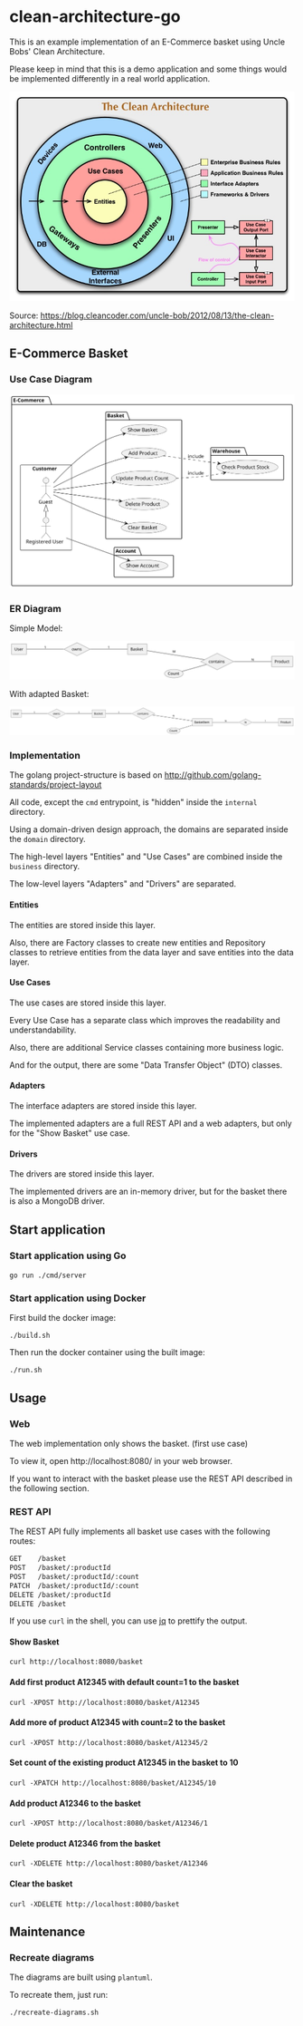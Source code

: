 # clean-architecture-go

This is an example implementation of an E-Commerce basket 
using Uncle Bobs' Clean Architecture.

Please keep in mind that this is a demo application
and some things would be implemented differently in a real world application.

![Clean Architecture Diagram](CleanArchitecture.jpg)

Source: https://blog.cleancoder.com/uncle-bob/2012/08/13/the-clean-architecture.html

## E-Commerce Basket

### Use Case Diagram

![](usecase-diagram.svg)

### ER Diagram

Simple Model:

![](er-diagram-simple.svg)

With adapted Basket:

![](er-diagram-adapted.svg)

### Implementation

The golang project-structure is based on http://github.com/golang-standards/project-layout

All code, except the `cmd` entrypoint, is "hidden" inside the `internal` directory.

Using a domain-driven design approach, the domains are separated inside the `domain` directory.

The high-level layers "Entities" and "Use Cases" are combined inside the `business` directory.

The low-level layers "Adapters" and "Drivers" are separated.

#### Entities

The entities are stored inside this layer.

Also, there are Factory classes
to create new entities and Repository classes
to retrieve entities from the data layer and save entities into the data layer.

#### Use Cases

The use cases are stored inside this layer.

Every Use Case has a separate class which improves the readability and understandability.

Also, there are additional Service classes containing more business logic.

And for the output, there are some "Data Transfer Object" (DTO) classes. 

#### Adapters

The interface adapters are stored inside this layer.

The implemented adapters are a full REST API and a web adapters, but only for the "Show Basket" use case.

#### Drivers

The drivers are stored inside this layer.

The implemented drivers are an in-memory driver, but for the basket there is also a MongoDB driver.

## Start application

### Start application using Go

```shell
go run ./cmd/server
```

### Start application using Docker

First build the docker image:

```shell
./build.sh
```

Then run the docker container using the built image:

```shell
./run.sh
```

## Usage

### Web

The web implementation only shows the basket. (first use case)

To view it, open http://localhost:8080/ in your web browser.

If you want to interact with the basket please use the REST API described in the following section.


### REST API

The REST API fully implements all basket use cases with the following routes:

```shell
GET    /basket
POST   /basket/:productId
POST   /basket/:productId/:count
PATCH  /basket/:productId/:count
DELETE /basket/:productId
DELETE /basket
```

If you use `curl` in the shell, you can use [jq](https://github.com/jqlang/jq) to prettify the output.

#### Show Basket

```shell
curl http://localhost:8080/basket
```

#### Add first product A12345 with default count=1 to the basket

```shell
curl -XPOST http://localhost:8080/basket/A12345
```

#### Add more of product A12345 with count=2 to the basket

```shell
curl -XPOST http://localhost:8080/basket/A12345/2
```

#### Set count of the existing product A12345 in the basket to 10

```shell
curl -XPATCH http://localhost:8080/basket/A12345/10
```

#### Add product A12346 to the basket

```shell
curl -XPOST http://localhost:8080/basket/A12346/1
```

#### Delete product A12346 from the basket

```shell
curl -XDELETE http://localhost:8080/basket/A12346
```

#### Clear the basket

```shell
curl -XDELETE http://localhost:8080/basket
```

## Maintenance

### Recreate diagrams

The diagrams are built using `plantuml`.

To recreate them, just run:

```shell
./recreate-diagrams.sh
```
